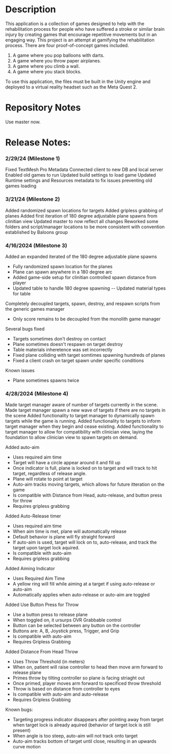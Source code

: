 # Description
This application is a collection of games designed to help with the rehabilitation process for people who have suffered a stroke or similar brain injury by creating games that encourage repetitive movements but in an engaging way. This project is an attempt at gamifying the rehabilitation process. There are four proof-of-concept games included. 
1. A game where you pop balloons with darts.
2. A game where you throw paper airplanes.
3. A game where you climb a wall.
4. A game where you stack blocks.

To use this application, the files must be built in the Unity engine and deployed to a virtual reality headset such as the Meta Quest 2.

# Repository Notes
Use master now.

# Release Notes:

### 2/29/24 (Milestone 1)

Fixed TextMesh Pro Metadata
Connected client to new DB and local server
Enabled old games to run
Updated build settings to load game
Updated Runtime settings and Resources metadata to fix issues preventing old games loading

### 3/21/24 (Milestone 2)

Added randomized spawn locations for targets
Added gripless grabbing of planes
Added first iteration of 180 degree adjustable plane spawns from clinitian view
Updated master to now reflect all changes
Reworked some folders and script/manager locations to be more consistent with convention established by Baloons group

### 4/16/2024 (Milestone 3)

Added an expanded iterated of the 180 degree adjustable plane spawns
- Fully randomized spawn location for the planes
- Plane can spawn anywhere in a 180 degree arc
- Added game-side setup for clinitian controlled spawn distance from player
- Updated table to handle 180 degree spawning
-- Updated material types for table

Completely decoupled targets, spawn, destroy, and respawn scripts from the generic games manager
- Only score remains to be decoupled from the monolith game manager

Several bugs fixed
- Targets sometimes don't destroy on contact
- Plane sometimes doesn't respawn on target destroy
- Table materials inheretence was set incorrectly
- Fixed plane colliding with target somtimes spawning hundreds of planes
- Fixed a client crash on target spawn under specific conditions

Known issues
- Plane sometimes spawns twice


### 4/28/2024 (Milestone 4)

Made target manager aware of number of targets currently in the scene.
Made target manager spawn a new wave of targets if there are no targets in the scene
Added functionality to target manager to dynamically spawn targets while the game is running.
Added functionality to targets to inform target manager when they begin and cease existing.
Added functionality to target manager to allow for compatibility with clinician view, laying the foundation to allow clinician view to spawn targets on demand.

Added auto-aim
- Uses required aim time
- Target will have a circle appear around it and fill up
- Once indicator is full, plane is locked on to target and will track to hit target, regardless of release angle.
- Plane will rotate to point at target 
- Auto-aim tracks moving targets, which allows for future itteration on the game
- Is compatible with Distance from Head, auto-release, and button press for throw
- Requires gripless grabbing

Added Auto-Release timer
- Uses required aim time
- When aim time is met, plane will automatically release
- Default behavior is plane will fly straight forward
- If auto-aim is used, target will lock on to, auto-release, and track the target upon target lock aquired.
- Is compatible with auto-aim
- Requires gripless grabbing

Added Aiming Indicator
- Uses Required Aim Time
- A yellow ring will fill while aiming at a target if using auto-release or auto-aim
- Automatically applies when auto-release or auto-aim are toggled

Added Use Button Press for Throw
- Use a button press to release plane
- When toggled on, it ursurps OVR Grabbable control
- Button can be selected between any button on the controller
- Buttons are: A, B, Joystick press, Trigger, and Grip
- Is compatible with auto-aim
- Requires Gripless Grabbing

Added Distance From Head Throw
- Uses Throw Threshold (in meters)
- When on, patient will raise controller to head then move arm forward to release plane
- Primes throw by tilting controller so plane is facing striaght out
- Once primed, player moves arm forward to specificed throw threshold
- Throw is based on distance from controller to eyes
- Is compatible with auto-aim and auto-release
- Requires Gripless Grabbing

Known bugs:
- Targeting progress indicator disappears after pointing away from target when target lock is already aquired (behavior of target lock is still present)
- When angle is too steep, auto-aim will not track onto target
- Auto-aim tracks bottom of target until close, resulting in an upwards curve motion